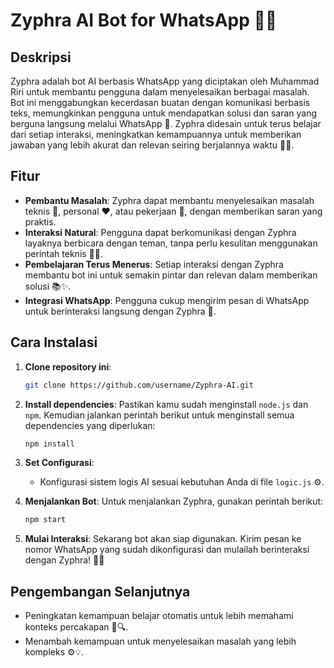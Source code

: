# Zyphra AI Bot for WhatsApp 🤖💬

## Deskripsi
Zyphra adalah bot AI berbasis WhatsApp yang diciptakan oleh Muhammad Riri untuk membantu pengguna dalam menyelesaikan berbagai masalah. Bot ini menggabungkan kecerdasan buatan dengan komunikasi berbasis teks, memungkinkan pengguna untuk mendapatkan solusi dan saran yang berguna langsung melalui WhatsApp 📱. Zyphra didesain untuk terus belajar dari setiap interaksi, meningkatkan kemampuannya untuk memberikan jawaban yang lebih akurat dan relevan seiring berjalannya waktu 🧠💡.

## Fitur
- **Pembantu Masalah**: Zyphra dapat membantu menyelesaikan masalah teknis 🔧, personal ❤️, atau pekerjaan 💼, dengan memberikan saran yang praktis.
- **Interaksi Natural**: Pengguna dapat berkomunikasi dengan Zyphra layaknya berbicara dengan teman, tanpa perlu kesulitan menggunakan perintah teknis 👯‍♂️.
- **Pembelajaran Terus Menerus**: Setiap interaksi dengan Zyphra membantu bot ini untuk semakin pintar dan relevan dalam memberikan solusi 📚✨.
- **Integrasi WhatsApp**: Pengguna cukup mengirim pesan di WhatsApp untuk berinteraksi langsung dengan Zyphra 📲.

## Cara Instalasi
1. **Clone repository ini**:
    ```bash
    git clone https://github.com/username/Zyphra-AI.git
    ```

2. **Install dependencies**:
    Pastikan kamu sudah menginstall `node.js` dan `npm`. Kemudian jalankan perintah berikut untuk menginstall semua dependencies yang diperlukan:
    ```bash
    npm install
    ```

3. **Set Configurasi**:
    - Konfigurasi sistem logis AI sesuai kebutuhan Anda di file `logic.js` ⚙️.

4. **Menjalankan Bot**:
    Untuk menjalankan Zyphra, gunakan perintah berikut:
    ```bash
    npm start
    ```

5. **Mulai Interaksi**:
    Sekarang bot akan siap digunakan. Kirim pesan ke nomor WhatsApp yang sudah dikonfigurasi dan mulailah berinteraksi dengan Zyphra! 💬🚀

## Pengembangan Selanjutnya
- Peningkatan kemampuan belajar otomatis untuk lebih memahami konteks percakapan 🤖🔍.
- Menambah kemampuan untuk menyelesaikan masalah yang lebih kompleks ⚙️💡.
